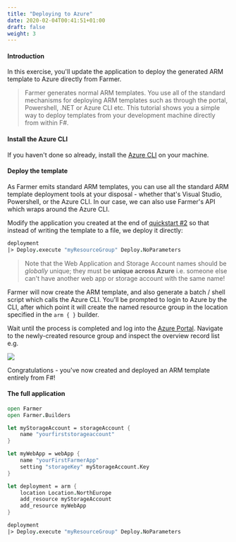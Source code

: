 ```yaml
---
title: "Deploying to Azure"
date: 2020-02-04T00:41:51+01:00
draft: false
weight: 3
---
```


#### Introduction
In this exercise, you'll update the application to deploy the generated ARM template to Azure directly from Farmer.

> Farmer generates normal ARM templates. You use all of the standard mechanisms for deploying ARM templates such as through the portal, Powershell, .NET or Azure CLI etc. This tutorial shows you a simple way to deploy templates from your development machine directly from within F#.

#### Install the Azure CLI
If you haven't done so already, install the [Azure CLI](https://docs.microsoft.com/en-us/cli/azure/install-azure-cli?view=azure-cli-latest) on your machine.

#### Deploy the template
As Farmer emits standard ARM templates, you can use all the standard ARM template deployment tools at your disposal - whether that's Visual Studio, Powershell, or the Azure CLI. In our case, we can also use Farmer's API which wraps around the Azure CLI.

Modify the application you created at the end of [quickstart #2](quickstart-2/#the-full-application) so that instead of writing the template to a file, we deploy it directly:

```fsharp
deployment
|> Deploy.execute "myResourceGroup" Deploy.NoParameters
```

> Note that the Web Application and Storage Account names should be *globally* unique; they must be **unique across Azure** i.e. someone else can't have another web app or storage account with the same name!

Farmer will now create the ARM template, and also generate a batch / shell script which calls the Azure CLI. You'll be prompted to login to Azure by the CLI, after which point it will create the named resource group in the location specified in the `arm { }` builder.

Wait until the process is completed and log into the [Azure Portal](https://portal.azure.com/). Navigate to the newly-created resource group and inspect the overview record list e.g.

![](../../images/deploy.jpg)

Congratulations - you've now created and deployed an ARM template entirely from F#!

#### The full application

```fsharp
open Farmer
open Farmer.Builders

let myStorageAccount = storageAccount {
    name "yourfirststorageaccount"
}

let myWebApp = webApp {
    name "yourFirstFarmerApp"
    setting "storageKey" myStorageAccount.Key
}

let deployment = arm {
    location Location.NorthEurope
    add_resource myStorageAccount
    add_resource myWebApp
}

deployment
|> Deploy.execute "myResourceGroup" Deploy.NoParameters
```
